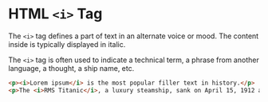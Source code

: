# HTML `<i>` Tag

The `<i>` tag defines a part of text in an alternate voice or mood. The content inside is typically displayed in italic.

The `<i>` tag is often used to indicate a technical term, a phrase from another language, a thought, a ship name, etc.

```html
<p><i>Lorem ipsum</i> is the most popular filler text in history.</p>
<p>The <i>RMS Titanic</i>, a luxury steamship, sank on April 15, 1912 after striking an iceberg.</p>
```
